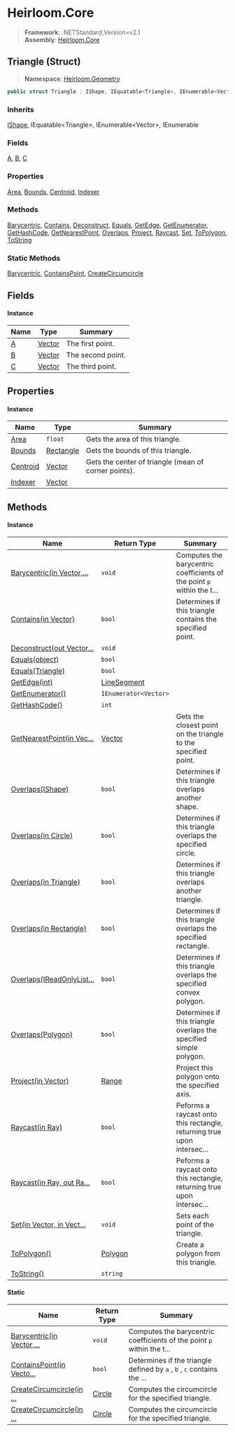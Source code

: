# Heirloom.Core

> **Framework**: .NETStandard,Version=v2.1  
> **Assembly**: [Heirloom.Core][0]

## Triangle (Struct)

> **Namespace**: [Heirloom.Geometry][0]

```cs
public struct Triangle : IShape, IEquatable<Triangle>, IEnumerable<Vector>, IEnumerable
```

### Inherits

[IShape][1], IEquatable\<Triangle>, IEnumerable\<Vector>, IEnumerable

### Fields

[A][2], [B][3], [C][4]

### Properties

[Area][5], [Bounds][6], [Centroid][7], [Indexer][8]

### Methods

[Barycentric][9], [Contains][10], [Deconstruct][11], [Equals][12], [GetEdge][13], [GetEnumerator][14], [GetHashCode][15], [GetNearestPoint][16], [Overlaps][17], [Project][18], [Raycast][19], [Set][20], [ToPolygon][21], [ToString][22]

### Static Methods

[Barycentric][9], [ContainsPoint][23], [CreateCircumcircle][24]

## Fields

#### Instance

| Name   | Type         | Summary           |
|--------|--------------|-------------------|
| [A][2] | [Vector][25] | The first point.  |
| [B][3] | [Vector][25] | The second point. |
| [C][4] | [Vector][25] | The third point.  |

## Properties

#### Instance

| Name          | Type            | Summary                                              |
|---------------|-----------------|------------------------------------------------------|
| [Area][5]     | `float`         | Gets the area of this triangle.                      |
| [Bounds][6]   | [Rectangle][26] | Gets the bounds of this triangle.                    |
| [Centroid][7] | [Vector][25]    | Gets the center of triangle (mean of corner points). |
| [Indexer][8]  | [Vector][25]    |                                                      |

## Methods

#### Instance

| Name                            | Return Type           | Summary                                                                |
|---------------------------------|-----------------------|------------------------------------------------------------------------|
| [Barycentric(in Vector,...][9]  | `void`                | Computes the barycentric coefficients of the point `p` within the t... |
| [Contains(in Vector)][10]       | `bool`                | Determines if this triangle contains the specified point.              |
| [Deconstruct(out Vector...][11] | `void`                |                                                                        |
| [Equals(object)][12]            | `bool`                |                                                                        |
| [Equals(Triangle)][12]          | `bool`                |                                                                        |
| [GetEdge(int)][13]              | [LineSegment][27]     |                                                                        |
| [GetEnumerator()][14]           | `IEnumerator<Vector>` |                                                                        |
| [GetHashCode()][15]             | `int`                 |                                                                        |
| [GetNearestPoint(in Vec...][16] | [Vector][25]          | Gets the closest point on the triangle to the specified point.         |
| [Overlaps(IShape)][17]          | `bool`                | Determines if this triangle overlaps another shape.                    |
| [Overlaps(in Circle)][17]       | `bool`                | Determines if this triangle overlaps the specified circle.             |
| [Overlaps(in Triangle)][17]     | `bool`                | Determines if this triangle overlaps another triangle.                 |
| [Overlaps(in Rectangle)][17]    | `bool`                | Determines if this triangle overlaps the specified rectangle.          |
| [Overlaps(IReadOnlyList...][17] | `bool`                | Determines if this triangle overlaps the specified convex polygon.     |
| [Overlaps(Polygon)][17]         | `bool`                | Determines if this triangle overlaps the specified simple polygon.     |
| [Project(in Vector)][18]        | [Range][28]           | Project this polygon onto the specified axis.                          |
| [Raycast(in Ray)][19]           | `bool`                | Peforms a raycast onto this rectangle, returning true upon intersec... |
| [Raycast(in Ray, out Ra...][19] | `bool`                | Peforms a raycast onto this rectangle, returning true upon intersec... |
| [Set(in Vector, in Vect...][20] | `void`                | Sets each point of the triangle.                                       |
| [ToPolygon()][21]               | [Polygon][29]         | Create a polygon from this triangle.                                   |
| [ToString()][22]                | `string`              |                                                                        |

#### Static

| Name                            | Return Type  | Summary                                                                |
|---------------------------------|--------------|------------------------------------------------------------------------|
| [Barycentric(in Vector,...][9]  | `void`       | Computes the barycentric coefficients of the point `p` within the t... |
| [ContainsPoint(in Vecto...][23] | `bool`       | Determines if the triangle defined by `a` , `b` , `c` contains the ... |
| [CreateCircumcircle(in ...][24] | [Circle][30] | Computes the circumcircle for the specified triangle.                  |
| [CreateCircumcircle(in ...][24] | [Circle][30] | Computes the circumcircle for the specified triangle.                  |

[0]: ../../Heirloom.Core.md
[1]: IShape.md
[2]: Triangle/A.md
[3]: Triangle/B.md
[4]: Triangle/C.md
[5]: Triangle/Area.md
[6]: Triangle/Bounds.md
[7]: Triangle/Centroid.md
[8]: Triangle/Indexer.md
[9]: Triangle/Barycentric.md
[10]: Triangle/Contains.md
[11]: Triangle/Deconstruct.md
[12]: Triangle/Equals.md
[13]: Triangle/GetEdge.md
[14]: Triangle/GetEnumerator.md
[15]: Triangle/GetHashCode.md
[16]: Triangle/GetNearestPoint.md
[17]: Triangle/Overlaps.md
[18]: Triangle/Project.md
[19]: Triangle/Raycast.md
[20]: Triangle/Set.md
[21]: Triangle/ToPolygon.md
[22]: Triangle/ToString.md
[23]: Triangle/ContainsPoint.md
[24]: Triangle/CreateCircumcircle.md
[25]: ../Heirloom/Vector.md
[26]: ../Heirloom/Rectangle.md
[27]: LineSegment.md
[28]: ../Heirloom/Range.md
[29]: Polygon.md
[30]: Circle.md
